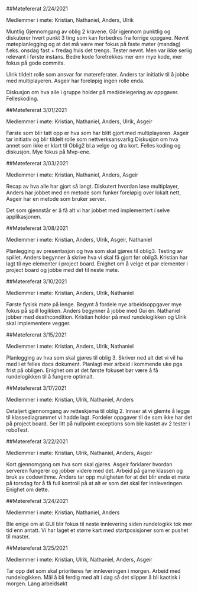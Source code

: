 
##Møtefererat 2/24/2021

Medlemmer i møte: Kristian, Nathaniel, Anders, Ulrik

Muntlig Gjennomgang av oblig 2 kravene. Går igjennom punktlig og diskuterer hvert punkt
3 ting som kan forbedres fra forrige oppgave. Nevnt møteplanlegging og at det må være mer fokus på faste møter (mandag) f.eks. onsdag fast + fredag hvis det trengs.
Tester nevnt.
Men var ikke serlig relevant i første instans.
Bedre kode foretrekkes mer enn mye kode, mer fokus på gode commits.

Ulrik tildelt rolle som ansvar for  møtereferater. Anders tar initiativ til å jobbe med multiplayeren. Asgeir har foreløpig ingen rolle enda.

Diskusjon om hva alle i gruppe holder på med/delegering av oppgaver. Felleskoding.

##Møtefererat 3/01/2021

Medlemmer i møte: Kristian, Nathaniel, Anders, Ulrik, Asgeir

Første som blir tatt opp er hva som har blitt gjort med multiplayeren. Asgeir tar initiativ og blir tildelt rolle som nettverksansvarlig
Diskusjon om hva annet som ikke er klart til Oblig2 bl.a velge og dra kort.
Felles koding og diskusjon. Mye fokus på Mvp-ene.

##Møtefererat 3/03/2021

Medlemmer i møte: Kristian, Nathaniel, Anders, Asgeir

Recap av hva alle har gjort så langt. Diskutert hvordan løse multiplayer,
Anders har jobbet med en metode som funker foreløpig over lokalt nett, Asgeir har en metode som bruker server.

Det som gjennstår er å få alt vi har jobbet med implementert i selve applikasjonen.

##Møtefererat 3/08/2021

Medlemmer i møte: Kristian, Anders, Ulrik, Asgeir, Nathaniel

Planlegging av presentasjon og hva som skal gjøres til oblig3. Testing av spillet.
Anders begynner å skrive hva vi skal få gjort før oblig3. Kristian har lagt til nye elementer i project board.
Enighet om å velge et par elementer i project board og jobbe med det til neste møte.

##Møtereferat 3/10/2021

Medlemmer i møte: Kristian, Anders, Ulrik, Nathaniel

Første fysisk møte på lenge. Begynt å fordele nye arbeidsoppgaver mye fokus på spill logikken.
Anders begynner å jobbe med Gui en. Nathaniel jobber med deathcondition.
Kristian holder på med rundelogikken og Ulrik skal implementere vegger.

##Møtefererat 3/15/2021

Medlemmer i møte: Kristian, Anders, Ulrik, Nathaniel

Planlegging av hva som skal gjøres til oblig 3. Skriver ned alt det vi vil ha
med i et felles docs dokument. Planlagt mer arbeid i kommende uke pga frist på obligen.
Enighet om at det første fokuset bør være å få rundelogikken til å fungere optimalt.

##Møtefererat 3/17/2021

Medlemmer i møte: Kristian, Ulrik, Nathaniel, Anders

Detaljert gjennomgang av retteskjema til oblig 2.
Innser at vi glemte å legge til klassediagrammet vi hadde lagt.
Fordeler oppgaver til de som ikke har det på project board.
Ser litt på nullpoint exceptions som ble kastet av 2 tester i roboTest. 

##Møtereferat 3/22/2021

Medlemmer i møte: Kristian, Ulrik, Nathaniel, Anders, Asgeir

Kort gjennomgang om hva som skal gjøres. Asgeir forklarer hvordan serveren fungerer og jobber videre med det.
Arbeid på game klassen og bruk av codewithme. Anders tar opp muligheten for at det blir enda et møte på torsdag for å få full kontroll på at alt er som det skal før innleveringen.
Enighet om dette.

##Møtereferat 3/24/2021

Medlemmer i møte: Kristian, Nathaniel, Anders

Ble enige om at GUI blir fokus til neste innlevering siden rundelogikk tok mer tid enn antatt.
Vi har laget et større kart med startposisjoner som er pushet til master.

##Møtereferat 3/25/2021

Medlemmer i møte: Kristian, Ulrik, Nathaniel, Anders, Asgeir

Tar opp det som skal prioriteres før innleveringen i morgen. 
Arbeid med rundelogikken.
Mål å bli ferdig med alt i dag så det slipper å bli kaotisk i morgen.
Lang arbeidsøkt


